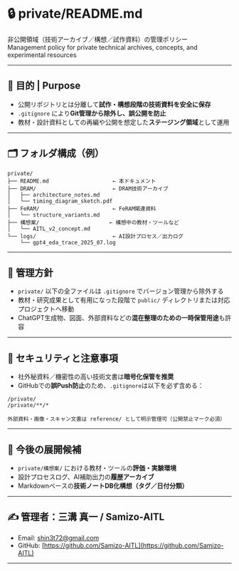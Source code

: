 # 🔒 private/README.md

非公開領域（技術アーカイブ／構想／試作資料）の管理ポリシー  
Management policy for private technical archives, concepts, and experimental resources

---

## 🎯 目的 | Purpose

- 公開リポジトリとは分離して**試作・構想段階の技術資料を安全に保存**
- `.gitignore` により**Git管理から除外し、誤公開を防止**
- 教材・設計資料としての再編や公開を想定した**ステージング領域**として運用

---

## 🗂 フォルダ構成（例）

```plaintext
private/
├── README.md                    ← 本ドキュメント
├── DRAM/                        ← DRAM技術アーカイブ
│   ├── architecture_notes.md
│   └── timing_diagram_sketch.pdf
├── FeRAM/                       ← FeRAM関連資料
│   └── structure_variants.md
├── 構想案/                      ← 構想中の教材・ツールなど
│   └── AITL_v2_concept.md
└── logs/                        ← AI設計プロセス／出力ログ
    └── gpt4_eda_trace_2025_07.log
```

---

## 📌 管理方針

- `private/` 以下の全ファイルは `.gitignore` でバージョン管理から除外する  
- 教材・研究成果として有用になった段階で `public/` ディレクトリまたは対応プロジェクトへ移動  
- ChatGPT生成物、図面、外部資料などの**混在整理のための一時保管用途**も許容

---

## 🔐 セキュリティと注意事項

- 社外秘資料／機密性の高い技術文書は**暗号化保管を推奨**  
- GitHubでの**誤Push防止**のため、`.gitignore`は以下を必ず含める：

```gitignore
/private/
/private/**/*
```

	外部資料・画像・スキャン文書は reference/ として明示管理可（公開禁止マーク必須）

---

## 🚧 今後の展開候補

- `private/構想案/` における教材・ツールの**評価・実験環境**  
- 設計プロセスログ、AI補助出力の**履歴アーカイブ**  
- Markdownベースの**技術ノートDB化構想（タグ／日付分類）**

---

## ✍ 管理者：三溝 真一 / Samizo-AITL

- Email: [shin3t72@gmail.com](mailto:shin3t72@gmail.com)  
- GitHub: [https://github.com/Samizo-AITL](https://github.com/Samizo-AITL)

---


